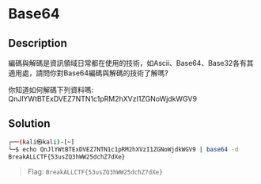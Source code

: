 # Base64

## Description

編碼與解碼是資訊領域日常都在使用的技術，如Ascii、Base64、Base32各有其適用處，請問你對Base64編碼與解碼的技術了解嗎?

你知道如何解碼下列資料嗎: QnJlYWtBTExDVEZ7NTN1c1pRM2hXVzI1ZGNoWjdkWGV9

## Solution

```sh
┌──(kali㉿kali)-[~]
└─$ echo QnJlYWtBTExDVEZ7NTN1c1pRM2hXVzI1ZGNoWjdkWGV9 | base64 -d
BreakALLCTF{53usZQ3hWW25dchZ7dXe}
```

> Flag: `BreakALLCTF{53usZQ3hWW25dchZ7dXe}`
